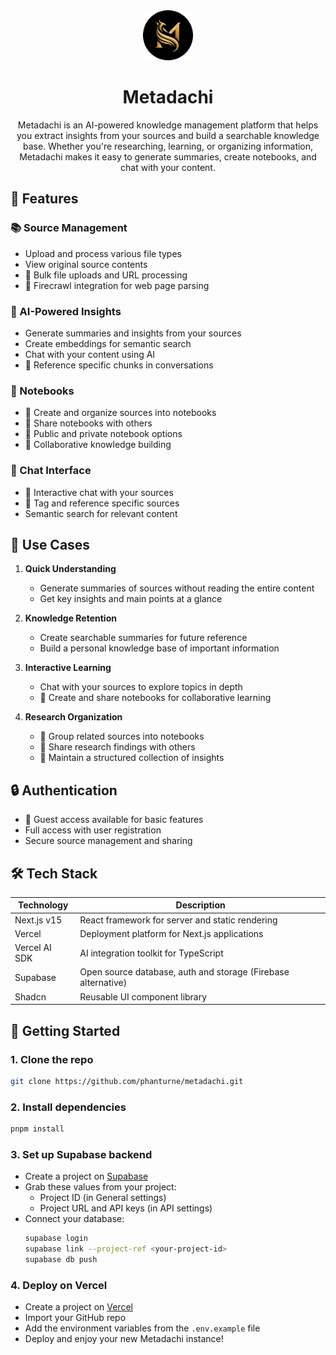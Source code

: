 <div align="center">
<img src="public/images/icon-circle.png" alt="Metadachi Icon" style="width: 80px; height: auto;" />
<h1>Metadachi</h1>
Metadachi is an AI-powered knowledge management platform that helps you extract insights from your sources and build a searchable knowledge base. Whether you're researching, learning, or organizing information, Metadachi makes it easy to generate summaries, create notebooks, and chat with your content.
</div>

## 🌟 Features

### 📚 Source Management

- Upload and process various file types
- View original source contents
- 🚧 Bulk file uploads and URL processing
- 🚧 Firecrawl integration for web page parsing

### 🤖 AI-Powered Insights

- Generate summaries and insights from your sources
- Create embeddings for semantic search
- Chat with your content using AI
- 🚧 Reference specific chunks in conversations

### 📓 Notebooks

- 🚧 Create and organize sources into notebooks
- 🚧 Share notebooks with others
- 🚧 Public and private notebook options
- 🚧 Collaborative knowledge building

### 💬 Chat Interface

- 🚧 Interactive chat with your sources
- 🚧 Tag and reference specific sources
- Semantic search for relevant content

## 🎯 Use Cases

1. **Quick Understanding**

   - Generate summaries of sources without reading the entire content
   - Get key insights and main points at a glance

2. **Knowledge Retention**

   - Create searchable summaries for future reference
   - Build a personal knowledge base of important information

3. **Interactive Learning**

   - Chat with your sources to explore topics in depth
   - 🚧 Create and share notebooks for collaborative learning

4. **Research Organization**
   - 🚧 Group related sources into notebooks
   - 🚧 Share research findings with others
   - 🚧 Maintain a structured collection of insights

## 🔒 Authentication

- 🚧 Guest access available for basic features
- Full access with user registration
- Secure source management and sharing

## 🛠️ Tech Stack

| Technology    | Description                                                   |
| ------------- | ------------------------------------------------------------- |
| Next.js v15   | React framework for server and static rendering               |
| Vercel        | Deployment platform for Next.js applications                  |
| Vercel AI SDK | AI integration toolkit for TypeScript                         |
| Supabase      | Open source database, auth and storage (Firebase alternative) |
| Shadcn        | Reusable UI component library                                 |

## 🚀 Getting Started

### 1. Clone the repo

```sh
git clone https://github.com/phanturne/metadachi.git
```

### 2. Install dependencies

```sh
pnpm install
```

### 3. Set up Supabase backend

- Create a project on [Supabase](https://supabase.com/)
- Grab these values from your project:
  - Project ID (in General settings)
  - Project URL and API keys (in API settings)
- Connect your database:
  ```sh
  supabase login
  supabase link --project-ref <your-project-id>
  supabase db push
  ```

### 4. Deploy on Vercel

- Create a project on [Vercel](https://vercel.com/)
- Import your GitHub repo
- Add the environment variables from the `.env.example` file
- Deploy and enjoy your new Metadachi instance!